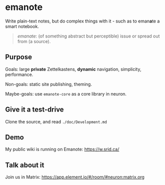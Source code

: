 # emanote

Write plain-text notes, but do complex things with it - such as to eman**a**te a smart notebook.

> *emanate*: (of something abstract but perceptible) issue or spread out from (a source).

## Purpose

Goals: large **private** Zettelkastens, **dynamic** navigation, simplicity, performance.

Non-goals: static site publishing, theming.

Maybe-goals: use `emanote-core` as a core library in neuron.

## Give it a test-drive

Clone the source, and read `./doc/Development.md`

## Demo

My public wiki is running on Emanote: https://w.srid.ca/

## Talk about it

Join us in Matrix: https://app.element.io/#/room/#neuron:matrix.org
